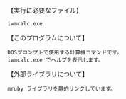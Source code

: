 【実行に必要なファイル】

	iwmcalc.exe

【このプログラムについて】

	DOSプロンプトで使用する計算機コマンドです。
	iwmcalc.exe でヘルプを表示します。

【外部ライブラリについて】

 	mruby ライブラリを静的リンクしています。

